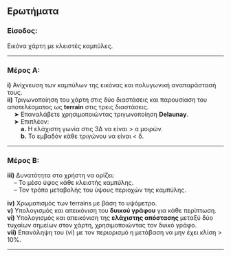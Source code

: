 ## Ερωτήματα

### Είσοδος:
Εικόνα χάρτη με κλειστές καμπύλες.

---

### Μέρος Α:

**i)** Ανίχνευση των καμπύλων της εικόνας και πολυγωνική αναπαράστασή τους.  
**ii)** Τριγωνοποίηση του χάρτη στις δύο διαστάσεις και παρουσίαση του αποτελέσματος ως **terrain** στις τρεις διαστάσεις.  
&nbsp;&nbsp;&nbsp;&nbsp;➤ Επαναλάβετε χρησιμοποιώντας τριγωνοποίηση **Delaunay**.  
&nbsp;&nbsp;&nbsp;&nbsp;➤ Επιπλέον:  
&nbsp;&nbsp;&nbsp;&nbsp;&nbsp;&nbsp;&nbsp;&nbsp;**a.** Η ελάχιστη γωνία στις 3Δ να είναι > α μοιρών.  
&nbsp;&nbsp;&nbsp;&nbsp;&nbsp;&nbsp;&nbsp;&nbsp;**b.** Το εμβαδόν κάθε τριγώνου να είναι < δ.

---

### Μέρος Β:

**iii)** Δυνατότητα στο χρήστη να ορίζει:  
&nbsp;&nbsp;&nbsp;&nbsp;– Το μέσο ύψος κάθε κλειστής καμπύλης.  
&nbsp;&nbsp;&nbsp;&nbsp;– Τον τρόπο μεταβολής του ύψους περιοχών της καμπύλης.

**iv)** Χρωματισμός των terrains με βάση το υψόμετρο.  
**v)** Υπολογισμός και απεικόνιση του **δυικού γράφου** για κάθε περίπτωση.  
**vi)** Υπολογισμός και απεικόνιση της **ελάχιστης απόστασης** μεταξύ δύο τυχαίων σημείων στον χάρτη, χρησιμοποιώντας τον δυικό γράφο.  
**vii)** Επανάληψη του (vi) με τον περιορισμό η μετάβαση να μην έχει κλίση > 10%.

---

